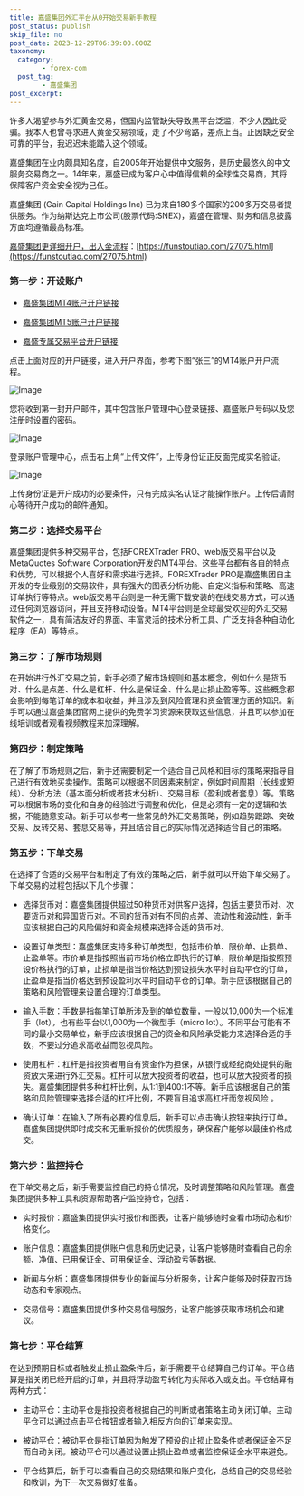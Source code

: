 ```yaml
---
title: 嘉盛集团外汇平台从0开始交易新手教程
post_status: publish
skip_file: no
post_date: 2023-12-29T06:39:00.000Z
taxonomy:
  category:
        - forex-com
  post_tag:
        - 嘉盛集团
post_excerpt: 
---
```

许多人渴望参与外汇黄金交易，但国内监管缺失导致黑平台泛滥，不少人因此受骗。我本人也曾寻求进入黄金交易领域，走了不少弯路，差点上当。正因缺乏安全可靠的平台，我迟迟未能踏入这个领域。

嘉盛集团在业内颇具知名度，自2005年开始提供中文服务，是历史最悠久的中文服务交易商之一。14年来，嘉盛已成为客户心中值得信赖的全球性交易商，其将保障客户资金安全视为己任。

嘉盛集团 (Gain Capital Holdings Inc) 已为来自180多个国家的200多万交易者提供服务。作为纳斯达克上市公司(股票代码:SNEX)，嘉盛在管理、财务和信息披露方面均遵循最高标准。

[嘉盛集团更详细开户，出入金流程](https://funstoutiao.com/27075.html)：[https://funstoutiao.com/27075.html](https://funstoutiao.com/27075.html)

### 第一步：开设账户

* [嘉盛集团MT4账户开户链接](https://s.ssgg.net/jsmt4)

* [嘉盛集团MT5账户开户链接](https://s.ssgg.net/jsmt5)

* [嘉盛专属交易平台开户链接](https://s.ssgg.net/js)

点击上面对应的开户链接，进入开户界面，参考下图“张三”的MT4账户开户流程。

![Image](https://prod-files-secure.s3.us-west-2.amazonaws.com/39ed1227-6d7d-4570-be36-9ccd4a2c4241/7a167aea-686b-400d-af59-4e18eb607a40/640.png?X-Amz-Algorithm=AWS4-HMAC-SHA256&X-Amz-Content-Sha256=UNSIGNED-PAYLOAD&X-Amz-Credential=ASIAZI2LB466YAUN2U7X%2F20250510%2Fus-west-2%2Fs3%2Faws4_request&X-Amz-Date=20250510T101308Z&X-Amz-Expires=3600&X-Amz-Security-Token=IQoJb3JpZ2luX2VjEPj%2F%2F%2F%2F%2F%2F%2F%2F%2F%2FwEaCXVzLXdlc3QtMiJHMEUCIGjeCRXzxG5jWa1KvrWkwGNIeZT9n%2FCZIMcv3AiA8MBVAiEAqBa81oTE2SoOBCRxh8wa7FV8mhwU38FjSpAxF14%2FASkqiAQIof%2F%2F%2F%2F%2F%2F%2F%2F%2F%2FARAAGgw2Mzc0MjMxODM4MDUiDHXo3SH7EjC%2BZ2jefCrcA8yRRQxNOSG1Xg9BCPZfZbwQ1i8f2qy%2FXeaPyh5vVWTNBA6dhvhYDO9%2F27oXiUh%2BkAbQXn0XzF%2FVnoy95LzWD6DS33rtpG7e6tKiFZPo0rfkw6jVLTi0T2fhXdKwj%2FMBqO%2F%2FMgt15WUr%2FYwlzE%2FZV27v9Z%2BmFBr8HpPgVeTh%2B7y0Wa%2FpdUr97qLa2ycDWOXs97%2FHXPsi6q%2B6dg6tsevgn6r%2F4YlWs%2BCEhA7Lzb3syQwcRbFp8LX39tKCEefupRtSrC0PD%2FsBAsEfZa9463KE3%2F9c8UPUX3E3qZqZIWS0BnseBA6cUd4cHsidP5l19ck%2BTfImF1jZ1WimjJmMbEk5gceO3BxQZTrGNrda8d6QqJNu4zHAzP%2BtTtqAG9IEbtDUV0cjwhbhFhhnp65jNH%2BvSey7gGaBKZz8xfkeO5iO5%2BTxV73D1GrtoLsCunUHW23a%2BrWwLjrqfoa5tQ6oVhdaSXv62%2FIqyDLZXS%2FKLEeFlNsb4WIVILCKH0z6UDKQqBXmNz8CRAtVWsMI55h8WxPiShzwubTsfAomkJerTXshxjqlHeN%2BAY64PemWUYubt4U4EwW8wfMmoj9YeG5bWAhZxAprYD4%2FVmiaPGgb9bFWUkQSKnOuTNS1iZfgzuoQMLCN%2FMAGOqUB0piN17geUfeyNvE858AEq%2B0JBtMD%2Fz1OZ2YQjxMd1XlZC7YB8LgJeIYMK9f0VsUErB6wfne3qsLVQafVp3jICJSVzzq6DmhhWuMBS5oG6bXeaG1q0GNg%2F8Gv698WSX09uopZi4kk8kYAywZEGwBz420Z5few%2BGj3XX4TnjEOl%2BcLjVTFS92%2BAUSREXhPPr%2BuNkwYbEpVh87dh3slJYdpi1T7qAi%2B&X-Amz-Signature=0742e9102d4f0b91e446c9bb593cac03e29983040b7eb32a9e1f6001b209886b&X-Amz-SignedHeaders=host&x-id=GetObject)

您将收到第一封开户邮件，其中包含账户管理中心登录链接、嘉盛账户号码以及您注册时设置的密码。

![Image](https://prod-files-secure.s3.us-west-2.amazonaws.com/39ed1227-6d7d-4570-be36-9ccd4a2c4241/eaa1c6b3-2877-4284-a0e1-530e222c27fb/image.png?X-Amz-Algorithm=AWS4-HMAC-SHA256&X-Amz-Content-Sha256=UNSIGNED-PAYLOAD&X-Amz-Credential=ASIAZI2LB466YAUN2U7X%2F20250510%2Fus-west-2%2Fs3%2Faws4_request&X-Amz-Date=20250510T101308Z&X-Amz-Expires=3600&X-Amz-Security-Token=IQoJb3JpZ2luX2VjEPj%2F%2F%2F%2F%2F%2F%2F%2F%2F%2FwEaCXVzLXdlc3QtMiJHMEUCIGjeCRXzxG5jWa1KvrWkwGNIeZT9n%2FCZIMcv3AiA8MBVAiEAqBa81oTE2SoOBCRxh8wa7FV8mhwU38FjSpAxF14%2FASkqiAQIof%2F%2F%2F%2F%2F%2F%2F%2F%2F%2FARAAGgw2Mzc0MjMxODM4MDUiDHXo3SH7EjC%2BZ2jefCrcA8yRRQxNOSG1Xg9BCPZfZbwQ1i8f2qy%2FXeaPyh5vVWTNBA6dhvhYDO9%2F27oXiUh%2BkAbQXn0XzF%2FVnoy95LzWD6DS33rtpG7e6tKiFZPo0rfkw6jVLTi0T2fhXdKwj%2FMBqO%2F%2FMgt15WUr%2FYwlzE%2FZV27v9Z%2BmFBr8HpPgVeTh%2B7y0Wa%2FpdUr97qLa2ycDWOXs97%2FHXPsi6q%2B6dg6tsevgn6r%2F4YlWs%2BCEhA7Lzb3syQwcRbFp8LX39tKCEefupRtSrC0PD%2FsBAsEfZa9463KE3%2F9c8UPUX3E3qZqZIWS0BnseBA6cUd4cHsidP5l19ck%2BTfImF1jZ1WimjJmMbEk5gceO3BxQZTrGNrda8d6QqJNu4zHAzP%2BtTtqAG9IEbtDUV0cjwhbhFhhnp65jNH%2BvSey7gGaBKZz8xfkeO5iO5%2BTxV73D1GrtoLsCunUHW23a%2BrWwLjrqfoa5tQ6oVhdaSXv62%2FIqyDLZXS%2FKLEeFlNsb4WIVILCKH0z6UDKQqBXmNz8CRAtVWsMI55h8WxPiShzwubTsfAomkJerTXshxjqlHeN%2BAY64PemWUYubt4U4EwW8wfMmoj9YeG5bWAhZxAprYD4%2FVmiaPGgb9bFWUkQSKnOuTNS1iZfgzuoQMLCN%2FMAGOqUB0piN17geUfeyNvE858AEq%2B0JBtMD%2Fz1OZ2YQjxMd1XlZC7YB8LgJeIYMK9f0VsUErB6wfne3qsLVQafVp3jICJSVzzq6DmhhWuMBS5oG6bXeaG1q0GNg%2F8Gv698WSX09uopZi4kk8kYAywZEGwBz420Z5few%2BGj3XX4TnjEOl%2BcLjVTFS92%2BAUSREXhPPr%2BuNkwYbEpVh87dh3slJYdpi1T7qAi%2B&X-Amz-Signature=1d13348575ff316e5ab6ee6aa513da4252e53a752a34a2d160ca5608e40236b6&X-Amz-SignedHeaders=host&x-id=GetObject)

登录账户管理中心，点击右上角“上传文件”，上传身份证正反面完成实名验证。

![Image](https://prod-files-secure.s3.us-west-2.amazonaws.com/39ed1227-6d7d-4570-be36-9ccd4a2c4241/54090639-09fc-46b4-a135-e0289f707147/image.png?X-Amz-Algorithm=AWS4-HMAC-SHA256&X-Amz-Content-Sha256=UNSIGNED-PAYLOAD&X-Amz-Credential=ASIAZI2LB466YAUN2U7X%2F20250510%2Fus-west-2%2Fs3%2Faws4_request&X-Amz-Date=20250510T101308Z&X-Amz-Expires=3600&X-Amz-Security-Token=IQoJb3JpZ2luX2VjEPj%2F%2F%2F%2F%2F%2F%2F%2F%2F%2FwEaCXVzLXdlc3QtMiJHMEUCIGjeCRXzxG5jWa1KvrWkwGNIeZT9n%2FCZIMcv3AiA8MBVAiEAqBa81oTE2SoOBCRxh8wa7FV8mhwU38FjSpAxF14%2FASkqiAQIof%2F%2F%2F%2F%2F%2F%2F%2F%2F%2FARAAGgw2Mzc0MjMxODM4MDUiDHXo3SH7EjC%2BZ2jefCrcA8yRRQxNOSG1Xg9BCPZfZbwQ1i8f2qy%2FXeaPyh5vVWTNBA6dhvhYDO9%2F27oXiUh%2BkAbQXn0XzF%2FVnoy95LzWD6DS33rtpG7e6tKiFZPo0rfkw6jVLTi0T2fhXdKwj%2FMBqO%2F%2FMgt15WUr%2FYwlzE%2FZV27v9Z%2BmFBr8HpPgVeTh%2B7y0Wa%2FpdUr97qLa2ycDWOXs97%2FHXPsi6q%2B6dg6tsevgn6r%2F4YlWs%2BCEhA7Lzb3syQwcRbFp8LX39tKCEefupRtSrC0PD%2FsBAsEfZa9463KE3%2F9c8UPUX3E3qZqZIWS0BnseBA6cUd4cHsidP5l19ck%2BTfImF1jZ1WimjJmMbEk5gceO3BxQZTrGNrda8d6QqJNu4zHAzP%2BtTtqAG9IEbtDUV0cjwhbhFhhnp65jNH%2BvSey7gGaBKZz8xfkeO5iO5%2BTxV73D1GrtoLsCunUHW23a%2BrWwLjrqfoa5tQ6oVhdaSXv62%2FIqyDLZXS%2FKLEeFlNsb4WIVILCKH0z6UDKQqBXmNz8CRAtVWsMI55h8WxPiShzwubTsfAomkJerTXshxjqlHeN%2BAY64PemWUYubt4U4EwW8wfMmoj9YeG5bWAhZxAprYD4%2FVmiaPGgb9bFWUkQSKnOuTNS1iZfgzuoQMLCN%2FMAGOqUB0piN17geUfeyNvE858AEq%2B0JBtMD%2Fz1OZ2YQjxMd1XlZC7YB8LgJeIYMK9f0VsUErB6wfne3qsLVQafVp3jICJSVzzq6DmhhWuMBS5oG6bXeaG1q0GNg%2F8Gv698WSX09uopZi4kk8kYAywZEGwBz420Z5few%2BGj3XX4TnjEOl%2BcLjVTFS92%2BAUSREXhPPr%2BuNkwYbEpVh87dh3slJYdpi1T7qAi%2B&X-Amz-Signature=fe1022651f1a932cb4ab2673dc339866f53c8d80a2c224c3600356ff3f556ba1&X-Amz-SignedHeaders=host&x-id=GetObject)

上传身份证是开户成功的必要条件，只有完成实名认证才能操作账户。上传后请耐心等待开户成功的邮件通知。

### 第二步：选择交易平台

嘉盛集团提供多种交易平台，包括FOREXTrader PRO、web版交易平台以及MetaQuotes Software Corporation开发的MT4平台。这些平台都有各自的特点和优势，可以根据个人喜好和需求进行选择。FOREXTrader PRO是嘉盛集团自主开发的专业级别的交易软件，具有强大的图表分析功能、自定义指标和策略、高速订单执行等特点。web版交易平台则是一种无需下载安装的在线交易方式，可以通过任何浏览器访问，并且支持移动设备。MT4平台则是全球最受欢迎的外汇交易软件之一，具有简洁友好的界面、丰富灵活的技术分析工具、广泛支持各种自动化程序（EA）等特点。

### 第三步：了解市场规则

在开始进行外汇交易之前，新手必须了解市场规则和基本概念，例如什么是货币对、什么是点差、什么是杠杆、什么是保证金、什么是止损止盈等等。这些概念都会影响到每笔订单的成本和收益，并且涉及到风险管理和资金管理方面的知识。新手可以通过嘉盛集团官网上提供的免费学习资源来获取这些信息，并且可以参加在线培训或者观看视频教程来加深理解。

### 第四步：制定策略

在了解了市场规则之后，新手还需要制定一个适合自己风格和目标的策略来指导自己进行有效地买卖操作。策略可以根据不同因素来制定，例如时间周期（长线或短线）、分析方法（基本面分析或者技术分析）、交易目标（盈利或者套息）等。策略可以根据市场的变化和自身的经验进行调整和优化，但是必须有一定的逻辑和依据，不能随意变动。新手可以参考一些常见的外汇交易策略，例如趋势跟踪、突破交易、反转交易、套息交易等，并且结合自己的实际情况选择适合自己的策略。

### 第五步：下单交易

在选择了合适的交易平台和制定了有效的策略之后，新手就可以开始下单交易了。下单交易的过程包括以下几个步骤：

* 选择货币对：嘉盛集团提供超过50种货币对供客户选择，包括主要货币对、次要货币对和异国货币对。不同的货币对有不同的点差、流动性和波动性，新手应该根据自己的风险偏好和资金规模来选择合适的货币对。

* 设置订单类型：嘉盛集团支持多种订单类型，包括市价单、限价单、止损单、止盈单等。市价单是指按照当前市场价格立即执行的订单，限价单是指按照预设价格执行的订单，止损单是指当价格达到预设损失水平时自动平仓的订单，止盈单是指当价格达到预设盈利水平时自动平仓的订单。新手应该根据自己的策略和风险管理来设置合理的订单类型。

* 输入手数：手数是指每笔订单所涉及到的单位数量，一般以10,000为一个标准手（lot），也有些平台以1,000为一个微型手（micro lot）。不同平台可能有不同的最小交易单位，新手应该根据自己的资金和风险承受能力来选择合适的手数，不要过分追求高收益而忽视风险。

* 使用杠杆：杠杆是指投资者用自有资金作为担保，从银行或经纪商处提供的融资放大来进行外汇交易。杠杆可以放大投资者的收益，也可以放大投资者的损失。嘉盛集团提供多种杠杆比例，从1:1到400:1不等。新手应该根据自己的策略和风险管理来选择合适的杠杆比例，不要盲目追求高杠杆而忽视风险 。

* 确认订单：在输入了所有必要的信息后，新手可以点击确认按钮来执行订单。嘉盛集团提供即时成交和无重新报价的优质服务，确保客户能够以最佳价格成交。

### 第六步：监控持仓

在下单交易之后，新手需要监控自己的持仓情况，及时调整策略和风险管理。嘉盛集团提供多种工具和资源帮助客户监控持仓，包括：

* 实时报价：嘉盛集团提供实时报价和图表，让客户能够随时查看市场动态和价格变化。

* 账户信息：嘉盛集团提供账户信息和历史记录，让客户能够随时查看自己的余额、净值、已用保证金、可用保证金、浮动盈亏等数据。

* 新闻与分析：嘉盛集团提供专业的新闻与分析服务，让客户能够及时获取市场动态和专家观点。

* 交易信号：嘉盛集团提供多种交易信号服务，让客户能够获取市场机会和建议。

### 第七步：平仓结算

在达到预期目标或者触发止损止盈条件后，新手需要平仓结算自己的订单。平仓结算是指关闭已经开启的订单，并且将浮动盈亏转化为实际收入或支出。平仓结算有两种方式：

* 主动平仓：主动平仓是指投资者根据自己的判断或者策略主动关闭订单。主动平仓可以通过点击平仓按钮或者输入相反方向的订单来实现。

* 被动平仓：被动平仓是指订单因为触发了预设的止损止盈条件或者保证金不足而自动关闭。被动平仓可以通过设置止损止盈单或者监控保证金水平来避免。

* 平仓结算后，新手可以查看自己的交易结果和账户变化，总结自己的交易经验和教训，为下一次交易做好准备。